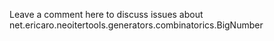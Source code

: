 Leave a comment here to discuss issues about net.ericaro.neoitertools.generators.combinatorics.BigNumber
